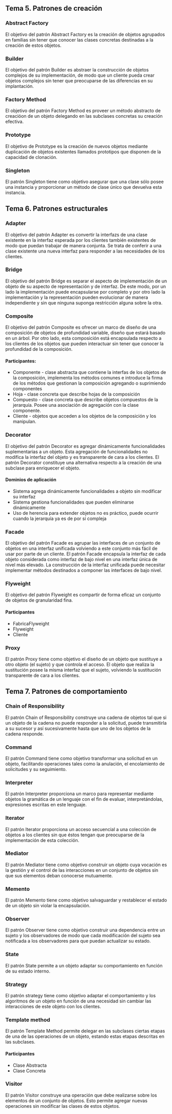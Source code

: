## Tema 5. Patrones de creación
### Abstract Factory
El objetivo del patrón Abstract Factory es la creación de objetos agrupados en familias sin tener que conocer las clases concretas destinadas a la creación de estos objetos.
### Builder
El objetivo del patrón Builder es abstraer la construcción de objetos complejos de su implementación, de modo que un cliente pueda crear objetos complejos sin tener que preocuparse de las diferencias en su implantación.
### Factory Method
El objetivo del patrón Factory Method es proveer un método abstracto de creacióon de un objeto delegando en las subclases concretas su creación efectiva.
###  Prototype
El objetivo de Prototype es la creación de nuevos objetos mediante duplicación de objetos existentes llamados prototipos que disponen de la capacidad de clonación.
### Singleton
El patrón Singleton tiene como objetivo asegurar que una clase sólo posee una instancia y proporcionar un método de clase único que devuelva esta instancia.

## Tema 6. Patrones estructurales
### Adapter
El objetivo del patrón Adapter es convertir la interfazs de una clase existente en la interfaz esperada por los clientes también existentes de modo que puedan trabajar de manera conjunta. Se trata de conferir a una clase existente una nueva interfaz para responder a las necesidades de los clientes.
### Bridge
El objetivo del patrón Bridge es separar el aspecto de implementación de un objeto de su aspecto de representación y de interfaz.
De este modo, por un lado la implementación puede encapsularse por completo y por otro lado la implementación y la representación pueden evolucionar de manera independiente y sin que ninguna suponga restricción alguna sobre la otra.
### Composite
El objetivo del patrón Composite es ofrecer un marco de diseño de una composición de objetos de profundidad variable, diseño que estará basado en un árbol.
Por otro lado, esta composición está encapsulada respecto a los clientes de los objetos que pueden interactuar sin tener que conocer la profundidad de la composición.
#### Participantes:
- Componente - clase abstracta que contiene la interfas de los objetos de la composición, implementa los métodos comunes e introduce la firma de los métodos que gestionan la composición agregando o suprimiendo componentes
- Hoja - clase concreta que describe hojas de la composición
- Compuesto - clase concreta que describe objetos compuestos de la jerarquía. Posee una asociación de agregación con la clase componente.
- Cliente - objetos que acceden a los objetos de la composición y los manipulan.
### Decorator
El objetivo del patrón Decorator es agregar dinámicamente funcionalidades suplementarias a un objeto. Esta agregación de funcionalidades no modifica la interfaz del objeto y es transparente de cara a los clientes.
El patrón Decorator constituye una alternativa respecto a la creación de una subclase para enriquecer el objeto.
#### Dominios de aplicación
- Sistema agrega dinámicamente funcionalidades a objeto sin modificar su interfaz
- Sistema gestiona funcionalidades que pueden eliminarse dinámicamente
- Uso de herencia para extender objetos no es práctico, puede ocurrir cuando la jerarquía ya es de por sí compleja
### Facade
El objetivo del patrón Facade es agrupar las interfaces de un conjunto de objetos en una interfaz unificada volviendo a este conjunto más fácil de usar por parte de un cliente.
El patrón Facade encapsula la interfaz de cada objeto considerada como interfaz de bajo nivel en una interfaz única de nivel más elevado. La construcción de la interfaz unificada puede necesitar implementar métodos destinados a componer las interfaces de bajo nivel.
### Flyweight
El objetivo del patrón Flyweight es compartir de forma eficaz un conjunto de objetos de granularidad fina.
#### Participantes
- FabricaFlyweight
- Flyweight
- Cliente
### Proxy
El patrón Proxy tiene como objetivo el diseño de un objeto que sustituye a otro objeto (el sujeto) y que controla el acceso.
El objeto que realiza la sustitución posee la misma interfaz que el sujeto, volviendo la sustitución transparente de cara a los clientes.
## Tema 7. Patrones de comportamiento
### Chain of Responsibility
El patrón Chain of Responsibility construye una cadena de objetos tal que si un objeto de la cadena no puede responder a la solicitud, puede transmitirla a su sucesor y así sucesivamente hasta que uno de los objetos de la cadena responde.
### Command
El patrón Command tiene como objetivo transformar una solicitud en un objeto, facilitando operaciones tales como la anulación, el encolamiento de solicitudes y su seguimiento.
### Interpreter
El patrón Interpreter proporciona un marco para representar mediante objetos la gramática de un lenguaje con el fin de evaluar, interpretándolas, expresiones escritas en este lenguaje.
### Iterator
El patrón Iterator proporciona un acceso secuencial a una colección de objetos a los clientes sin que éstos tengan que preocuparse de la implementación de esta colección.
### Mediator
El patrón Mediator tiene como objetivo construir un objeto cuya vocación es la gestión y el control de las interacciones en un conjunto de objetos sin que sus elementos deban conocerse mutuamente.
### Memento
El patrón Memento tiene como objetivo salvaguardar y restablecer el estado de un objeto sin violar la encapsulación.
### Observer
El patrón Observer tiene como objetivo construir una dependencia entre un sujeto y los observadores de modo que cada modificación del sujeto sea notificada a los observadores para que puedan actualizar su estado.
### State
El patrón State permite a un objeto adaptar su comportamiento en función de su estado interno.

### Strategy
El patrón strategy tiene como objetivo adaptar el comportamiento y los algoritmos de un objeto en función de una necesidad sin cambiar las interacciones de este objeto con los clientes.
### Template method
El patrón Template Method permite delegar en las subclases ciertas etapas de una de las operaciones de un objeto, estando estas etapas descritas en las subclases.
#### Participantes
- Clase Abstracta
- Clase Concreta
### Visitor
El patrón Visitor construye una operación que debe realizarse sobre los elementos de un conjunto de objetos. Esto permite agregar nuevas operaciones sin modificar las clases de estos objetos.


